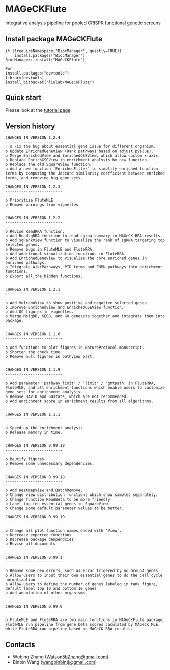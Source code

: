 # MAGeCKFlute
Integrative analysis pipeline for pooled CRISPR functional genetic screens


## Install package MAGeCKFlute

~~~
if (!requireNamespace("BiocManager", quietly=TRUE))
    install.packages("BiocManager")
BiocManager::install("MAGeCKFlute")

#or
install.packages("devtools")
library(devtools)
install_bitbucket("liulab/MAGeCKFlute")
~~~

## Quick start
Please look at the [tutorial page](https://www.bioconductor.org/packages/3.8/bioc/vignettes/MAGeCKFlute/inst/doc/MAGeCKFlute.html).

## Version history
	

	CHANGES IN VERSION 1.2.4
	-------------------------
	  o Fix the bug about essential gene issue for different organism.
    o Update EnrichedGeneView (Rank pathways based on adjust.pvalue).
    o Merge EnrichedView and EnrichedGSEView, which allow custom x-axis.
    o Replace EnrichGSEView in enrichment_analysis by new function.
    o Replace the old SquareView function.
    o Add a new function 'EnrichedFilter' to simplify enriched function terms by computing the Jaccard similarity coefficient between enriched terms, and removing big gene sets.
	
	CHANGES IN VERSION 1.2.3
	-------------------------

    o Prioritize FluteMLE
    o Remove warnings from vignettes


	CHANGES IN VERSION 1.2.2
	-------------------------

    o Revise ReadRRA function.
    o Add ReadsgRRA function to read sgrna_summary in MAGeCK RRA results.
    o Add sgRankView function to visualize the rank of sgRNA targeting top selected genes.
    o Remove bugs in FluteMLE and FluteRRA.
    o Add additional visualization functions in FluteRRA.
    o Add EnrichedGeneView to visualize the core enriched genes in enriched pathways.
    o Integrate WikiPathways, PID terms and EHMN pathways into enrichment functions.
    o Export all the hidden functions.


	CHANGES IN VERSION 1.2.1
	-------------------------

    o Add VolcanoView to show positive and negative selected genes.
    o Improve EnrichedView and EnrichedGSEView function.
    o Add QC figures in vignettes.
    o Merge MsigDB, KEGG, and GO genesets together and integrate them into package.


	CHANGES IN VERSION 1.1.6
	-------------------------

    o Add functions to plot figures in NatureProtocol manuscript.
    o Shorten the check time.
    o Remove null figures in pathview part.


	CHANGES IN VERSION 1.1.9
	-------------------------

    o Add parameter 'pathway_limit' / 'limit' / 'gmtpath' in FluteRRA, FluteMLE, and all enrichment functions which enable users to customize gene sets for enrichment analysis.
    o Remove DAVID and GOstats, which are not recommended.
    o Add enrichment score in enrichment results from all algorithms.


	CHANGES IN VERSION 1.1.1
	-------------------------

    o Speed up the enrichment analysis.
    o Release memory in time.


	CHANGES IN VERSION 0.99.19
	-------------------------

    o Beutify figures.
    o Remove some unnecessary dependencies.


	CHANGES IN VERSION 0.99.18
	-------------------------

    o Add HeatmapView and BatchRemove.
    o Change view distribution functions which show samples separately.
    o Change function ReadBeta to be more friendly.
    o Label top ten essential genes in SquareView.
    o Change some default parameter values to be better.

	CHANGES IN VERSION 0.99.10
	-------------------------

    o Change all plot function names ended with 'View'.
    o Decrease exported functions
    o Decrease package denpendcies
    o Revise all documents


	CHANGES IN VERSION 0.99.1
	-------------------------

    o Remove some new errors, such as error trigered by no GroupA genes.
    o Allow users to input their own essential genes to do the cell cycle normalization
    o Allow users to define the number of genes labeled in rank figure, default label top 10 and bottom 10 genes
    o Add annotation of other organisms


	CHANGES IN VERSION 0.99.0
	-------------------------

    o FluteMLE and FluteRRA are two main functions in MAGeCKFlute package. FluteMLE run pipeline from gene beta scores caculated by MAGeCK MLE, while FluteRRA run pipeline based on MAGeCK RRA results.



## Contacts

* Wubing Zhang (Watson5bZhang@gmail.com)
* Binbin Wang (wangbinbintj@gmail.com)
